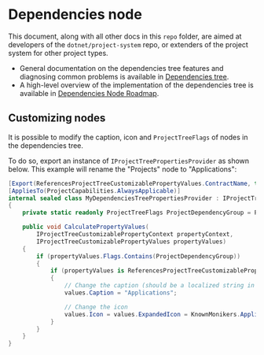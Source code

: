 # Dependencies node

This document, along with all other docs in this `repo` folder, are aimed at developers of the `dotnet/project-system` repo, or extenders of the project system for other project types.

- General documentation on the dependencies tree features and diagnosing common problems is available in [Dependencies tree](../dependencies-tree.md).
- A high-level overview of the implementation of the dependencies tree is available in [Dependencies Node Roadmap](dependencies-node-roadmap.md).

## Customizing nodes

It is possible to modify the caption, icon and `ProjectTreeFlags` of nodes in the dependencies tree.

To do so, export an instance of `IProjectTreePropertiesProvider` as shown below. This example will rename the "Projects" node to "Applications":

```c#
[Export(ReferencesProjectTreeCustomizablePropertyValues.ContractName, typeof(IProjectTreePropertiesProvider))]
[AppliesTo(ProjectCapabilities.AlwaysApplicable)]
internal sealed class MyDependenciesTreePropertiesProvider : IProjectTreePropertiesProvider
{
    private static readonly ProjectTreeFlags ProjectDependencyGroup = ProjectTreeFlags.Create("ProjectDependencyGroup");

    public void CalculatePropertyValues(
        IProjectTreeCustomizablePropertyContext propertyContext,
        IProjectTreeCustomizablePropertyValues propertyValues)
    {
        if (propertyValues.Flags.Contains(ProjectDependencyGroup))
        {
            if (propertyValues is ReferencesProjectTreeCustomizablePropertyValues values)
            {
                // Change the caption (should be a localized string in production code)
                values.Caption = "Applications";

                // Change the icon
                values.Icon = values.ExpandedIcon = KnownMonikers.Application.ToProjectSystemType();
            }
        }
    }
}
```
